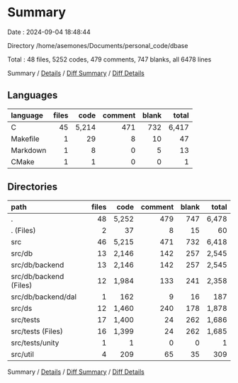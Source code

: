 # Summary

Date : 2024-09-04 18:48:44

Directory /home/asemones/Documents/personal_code/dbase

Total : 48 files,  5252 codes, 479 comments, 747 blanks, all 6478 lines

Summary / [Details](details.md) / [Diff Summary](diff.md) / [Diff Details](diff-details.md)

## Languages
| language | files | code | comment | blank | total |
| :--- | ---: | ---: | ---: | ---: | ---: |
| C | 45 | 5,214 | 471 | 732 | 6,417 |
| Makefile | 1 | 29 | 8 | 10 | 47 |
| Markdown | 1 | 8 | 0 | 5 | 13 |
| CMake | 1 | 1 | 0 | 0 | 1 |

## Directories
| path | files | code | comment | blank | total |
| :--- | ---: | ---: | ---: | ---: | ---: |
| . | 48 | 5,252 | 479 | 747 | 6,478 |
| . (Files) | 2 | 37 | 8 | 15 | 60 |
| src | 46 | 5,215 | 471 | 732 | 6,418 |
| src/db | 13 | 2,146 | 142 | 257 | 2,545 |
| src/db/backend | 13 | 2,146 | 142 | 257 | 2,545 |
| src/db/backend (Files) | 12 | 1,984 | 133 | 241 | 2,358 |
| src/db/backend/dal | 1 | 162 | 9 | 16 | 187 |
| src/ds | 12 | 1,460 | 240 | 178 | 1,878 |
| src/tests | 17 | 1,400 | 24 | 262 | 1,686 |
| src/tests (Files) | 16 | 1,399 | 24 | 262 | 1,685 |
| src/tests/unity | 1 | 1 | 0 | 0 | 1 |
| src/util | 4 | 209 | 65 | 35 | 309 |

Summary / [Details](details.md) / [Diff Summary](diff.md) / [Diff Details](diff-details.md)